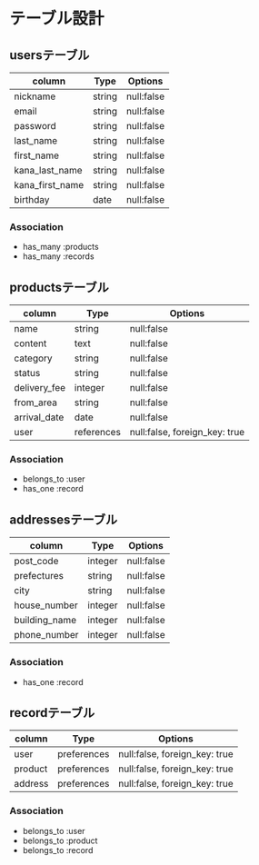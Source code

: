 # テーブル設計

## usersテーブル

| column          | Type      | Options    |
| --------------- | --------- | ---------- |
| nickname        | string    | null:false |
| email           | string    | null:false |
| password        | string    | null:false |
| last_name       | string    | null:false |
| first_name      | string    | null:false |
| kana_last_name  | string    | null:false |
| kana_first_name | string    | null:false |
| birthday        | date      | null:false |

### Association

- has_many :products
- has_many :records


## productsテーブル

| column       | Type       | Options                       |
| ------------ | ---------- | ----------------------------- |
| name         | string     | null:false                    |
| content      | text       | null:false                    |
| category     | string     | null:false                    |
| status       | string     | null:false                    |
| delivery_fee | integer    | null:false                    |
| from_area    | string     | null:false                    |
| arrival_date | date       | null:false                    |
| user         | references | null:false, foreign_key: true |
 
 ### Association

 - belongs_to :user
 - has_one    :record


 ## addressesテーブル

| column        | Type       | Options    |
| ------------- | ---------- | ---------- |
| post_code     | integer    | null:false |
| prefectures   | string     | null:false |
| city          | string     | null:false |
| house_number  | integer    | null:false |
| building_name | integer    | null:false |
| phone_number  | integer    | null:false |

### Association

- has_one      :record


## recordテーブル

| column    | Type        | Options                       |
| --------- | ----------- | ----------------------------- |
| user      | preferences | null:false, foreign_key: true |
| product   | preferences | null:false, foreign_key: true |
| address   | preferences | null:false, foreign_key: true |

### Association

- belongs_to :user
- belongs_to :product
- belongs_to :record